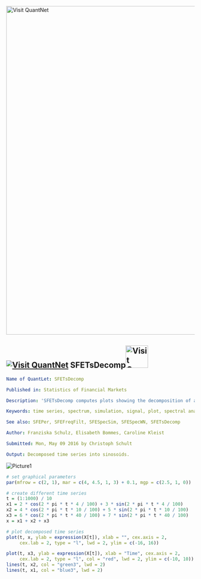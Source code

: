 
[<img src="https://github.com/QuantLet/Styleguide-and-FAQ/blob/master/pictures/banner.png" width="880" alt="Visit QuantNet">](http://quantlet.de/index.php?p=info)

## [<img src="https://github.com/QuantLet/Styleguide-and-Validation-procedure/blob/master/pictures/qloqo.png" alt="Visit QuantNet">](http://quantlet.de/) **SFETsDecomp**[<img src="https://github.com/QuantLet/Styleguide-and-Validation-procedure/blob/master/pictures/QN2.png" width="60" alt="Visit QuantNet 2.0">](http://quantlet.de/d3/ia)

```yaml
Name of QuantLet: SFETsDecomp

Published in: Statistics of Financial Markets

Description: 'SFETsDecomp computes plots showing the decomposition of a time series into sinosoids with frequencies f={0.4, 0.1, 0.04}'

Keywords: time series, spectrum, simulation, signal, plot, spectral analysis, time series decomposition, sinosoids

See also: SFEPer, SFEFreqFilt, SFESpecSim, SFESpecWN, SFETsDecomp

Author: Franziska Schulz, Elisabeth Bommes, Caroline Kleist

Submitted: Mon, May 09 2016 by Christoph Schult

Output: Decomposed time series into sinosoids.

```

![Picture1](TSDecomposition.png)

```r
# set graphical parameters
par(mfrow = c(2, 1), mar = c(4, 4.5, 1, 3) + 0.1, mgp = c(2.5, 1, 0))

# create different time series
t = (1:1000) / 10
x1 = 2 * cos(2 * pi * t * 4 / 100) + 3 * sin(2 * pi * t * 4 / 100)
x2 = 4 * cos(2 * pi * t * 10 / 100) + 5 * sin(2 * pi * t * 10 / 100)
x3 = 6 * cos(2 * pi * t * 40 / 100) + 7 * sin(2 * pi * t * 40 / 100)
x = x1 + x2 + x3

# plot decomposed time series
plot(t, x, ylab = expression(X[t]), xlab = "", cex.axis = 2,
     cex.lab = 2, type = "l", lwd = 2, ylim = c(-16, 16))

plot(t, x3, ylab = expression(X[t]), xlab = "Time", cex.axis = 2,
     cex.lab = 2, type = "l", col = "red", lwd = 2, ylim = c(-10, 10))
lines(t, x2, col = "green3", lwd = 2)
lines(t, x1, col = "blue3", lwd = 2)
```
